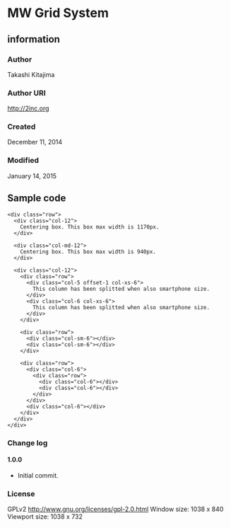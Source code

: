 # MW Grid System

## information

### Author
Takashi Kitajima

### Author URI
http://2inc.org

### Created
December 11, 2014

### Modified
January 14, 2015

## Sample code

    <div class="row">
      <div class="col-12">
        Centering box. This box max width is 1170px.
      </div>
      
      <div class="col-md-12">
        Centering box. This box max width is 940px.
      </div>
      
      <div class="col-12">
        <div class="row">
          <div class="col-5 offset-1 col-xs-6">
            This column has been splitted when also smartphone size.
          </div>
          <div class="col-6 col-xs-6">
            This column has been splitted when also smartphone size.
          </div>
        </div>
        
        <div class="row">
          <div class="col-sm-6"></div>
          <div class="col-sm-6"></div>
        </div>
        
        <div class="row">
          <div class="col-6">
            <div class="row">
              <div class="col-6"></div>
              <div class="col-6"></div>
            </div>
          </div>
          <div class="col-6"></div>
        </div>
      </div>
    </div>

### Change log

#### 1.0.0
* Initial commit.

### License
GPLv2
http://www.gnu.org/licenses/gpl-2.0.html
Window size: 1038 x 840
Viewport size: 1038 x 732